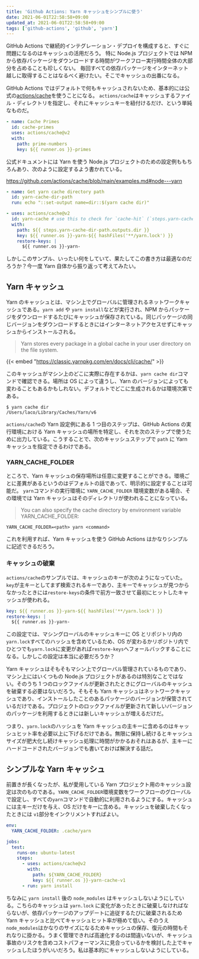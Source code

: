 ```yaml
---
title: 'Github Actions: Yarn キャッシュをシンプルに使う'
date: 2021-06-01T22:58:58+09:00
updated_at: 2021-06-01T22:58:58+09:00
tags: ['github-actions', 'github', 'yarn']
---
```


GitHub Actions で継続的インテグレーション・デプロイを構成すると、すぐに問題になるのはキャッシュの活用だろう。
特に Node.js プロジェクトでは NPM から依存パッケージをダウンロードする時間がワークフロー実行時間全体の大部分を占めることも珍しくない。
毎回すべての依存パッケージをインターネット越しに取得することはなるべく避けたい。そこでキャッシュの出番になる。

GitHub Actions ではデフォルトで何もキャッシュされないため、基本的には公式の[actions/cache](https://github.com/actions/cache)を使うことになる。
`actions/cache`はキャッシュするファイル・ディレクトリを指定し、それにキャッシュキーを紐付けるだけ、という単純なものだ。

```yml
- name: Cache Primes
  id: cache-primes
  uses: actions/cache@v2
  with:
    path: prime-numbers
    key: ${{ runner.os }}-primes
```

公式ドキュメントには Yarn を使う Node.js プロジェクトのための設定例ももちろんあり、次のように設定するよう書かれている。

https://github.com/actions/cache/blob/main/examples.md#node---yarn

```yml
- name: Get yarn cache directory path
  id: yarn-cache-dir-path
  run: echo "::set-output name=dir::$(yarn cache dir)"

- uses: actions/cache@v2
  id: yarn-cache # use this to check for `cache-hit` (`steps.yarn-cache.outputs.cache-hit != 'true'`)
  with:
    path: ${{ steps.yarn-cache-dir-path.outputs.dir }}
    key: ${{ runner.os }}-yarn-${{ hashFiles('**/yarn.lock') }}
    restore-keys: |
      ${{ runner.os }}-yarn-
```

しかしこのサンプル、いったい何をしていて、果たしてこの書き方は最適なのだろうか？今一度 Yarn 自体から振り返って考えてみたい。

## Yarn キャッシュ

Yarn のキャッシュとは、マシン上でグローバルに管理されるネットワークキャッシュである。`yarn add` や `yarn install`などが実行され、NPM からパッケージをダウンロードするたびにキャッシュが保存されている。同じパッケージの同じバージョンをダウンロードするときにはインターネットアクセスせずにキャッシュからインストールされる。

> Yarn stores every package in a global cache in your user directory on the file system.

{{< embed "https://classic.yarnpkg.com/en/docs/cli/cache/" >}}

このキャッシュがマシン上のどこに実際に存在するかは、`yarn cache dir`コマンドで確認できる。場所は OS によって違うし、Yarn のバージョンによっても変わることもあるかもしれない。デフォルトでどこに生成されるかは環境次第である。

```shell
$ yarn cache dir
/Users/laco/Library/Caches/Yarn/v6
```

`actions/cache`の Yarn 設定例にある 1 つ目のステップは、GitHub Actions の実行環境における Yarn キャッシュの場所を特定し、それを次のステップで使うために出力している。こうすることで、次のキャッシュステップで `path` に Yarn キャッシュを指定できるわけである。

### YARN_CACHE_FOLDER

ところで、Yarn キャッシュの保存場所は任意に変更することができる。環境ごとに差異があるというのはデフォルトの話であって、明示的に設定することは可能だ。
`yarn`コマンドの実行環境に `YARN_CACHE_FOLDER` 環境変数がある場合、その環境では Yarn キャッシュはそのディレクトリが使われることになっている。

> You can also specify the cache directory by environment variable YARN_CACHE_FOLDER:

```shell
YARN_CACHE_FOLDER=<path> yarn <command>
```

これを利用すれば、Yarn キャッシュを使う GitHub Actions はかなりシンプルに記述できるだろう。

### キャッシュの破棄

`actions/cache`のサンプルでは、キャッシュのキーが次のようになっていた。`key`が主キーとしてまず検索されるキーであり、主キーでキャッシュが見つからなかったときには`restore-keys`の条件で前方一致させて最初にヒットしたキャッシュが使われる。

```yml
key: ${{ runner.os }}-yarn-${{ hashFiles('**/yarn.lock') }}
restore-keys: |
  ${{ runner.os }}-yarn-
```

この設定では、マシングローバルのキャッシュキーに OS とリポジトリ内の`yarn.lock`すべてのハッシュを含めているため、OS が変わるかリポジトリ内でひとつでも`yarn.lock`に変更があれば`restore-keys`へフォールバックすることになる。しかしこの設定は本当に必要だろうか？

Yarn キャッシュはそもそもマシン上でグローバル管理されているものであり、マシン上にはいくつもの Node.js プロジェクトがあるのは特別なことではない。そのうち 1 つのロックファイルが更新されたときにグローバルのキャッシュを破棄する必要はないだろう。そもそも Yarn キャッシュはネットワークキャッシュであり、インストールしたことのあるパッケージのバージョンが保管されているだけである。プロジェクトのロックファイルが更新されて新しいバージョンのパッケージを利用するときには新しいキャッシュが増えるだけだ。

つまり、`yarn.lock`のハッシュを Yarn キャッシュの主キーに含めるのはキャッシュヒット率を必要以上に下げるだけである。無限に保持し続けるとキャッシュサイズが肥大化し続けキャッシュ処理に時間がかかるおそれはあるが、主キーにハードコードされたバージョンでも書いておけば解決する話だ。

## シンプルな Yarn キャッシュ

前置きが長くなったが、私が愛用している Yarn プロジェクト用のキャッシュ設定は次のものである。`YARN_CACHE_FOLDER`環境変数をワークフローのグローバルで設定し、すべての`yarn`コマンドで自動的に利用されるようにする。キャッシュには主キーだけを与え、OS だけをキーに含める。キャッシュを破棄したくなったときには `v1`部分をインクリメントすればよい。

```yml
env:
  YARN_CACHE_FOLDER: .cache/yarn

jobs:
  test:
    runs-on: ubuntu-latest
    steps:
      - uses: actions/cache@v2
        with:
          path: ${YARN_CACHE_FOLDER}
          key: ${{ runner.os }}-yarn-cache-v1
      - run: yarn install
```

ちなみに `yarn install` 後の `node_modules` はキャッシュしないようにしている。こちらのキャッシュは `yarn.lock` に変化があったときに破棄しなければならないが、依存パッケージのアップデートに追従するたびに破棄されるため Yarn キャッシュと比べてキャッシュヒット率が極めて低い。そのうえ `node_modules`はかなりのサイズになるためキャッシュの保存、復元の時間もそれなりに掛かる。うまく管理できれば高速化するのは間違いないが、キャッシュ事故のリスクを含めコストパフォーマンスに見合っているかを検討した上でキャッシュしたほうがいいだろう。私は基本的にキャッシュしないようにしている。
